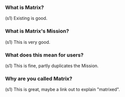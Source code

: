 ### What is Matrix?
(s1) Existing is good.
### What is Matrix's Mission?
(s1) This is very good.
### What does this mean for users?
(s1) This is fine, partly duplicates the Mission.

### Why are you called Matrix?
(s1) This is great, maybe a link out to explain "matrixed".